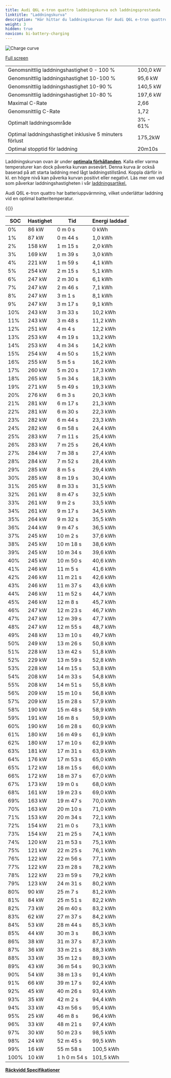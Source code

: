 ```yaml
---
title: Audi Q6L e-tron quattro laddningskurva och laddningsprestanda
linktitle: "Laddningskurva"
description: "Här hittar du laddningskurvan för Audi Q6L e-tron quattro."
weight: 3
hidden: true
navicon: bi-battery-charging
---
```

<!-- markdownlint-disable MD033 -->
<img src="/images/models/audi/q6_e-tron/q6l_e-tron_quattro/chargingcurve.svg" alt="Charge curve" class="img-fluid">

[Full screen](/images/models/audi/q6_e-tron/q6l_e-tron_quattro/chargingcurve.svg)


<table class="table table-striped border">
<tbody>
<tr>
<td>Genomsnittlig laddningshastighet 0 - 100 %</td><td>100,0 kW</td>
</tr>
<tr>
<td>Genomsnittlig laddningshastighet 10-100 %</td><td>95,6 kW</td>
</tr>
<tr>
<td>Genomsnittlig laddningshastighet 10-90 %</td><td>140,5 kW</td>
</tr>
<tr>
<td>Genomsnittlig laddningshastighet 10-80 %</td><td>197,6 kW</td>
</tr>
<tr>
<td>Maximal C-Rate</td><td>2,66</td>
</tr>
<tr>
<td>Genomsnittlig C-Rate</td><td>1,72</td>
</tr>
<tr>
<td>Optimalt laddningsområde</td><td>3% - 61%</td>
</tr>
<tr>
<td>Optimal laddningshastighet inklusive 5 minuters förlust</td><td>175,2kW</td>
</tr>
<tr>
<td>Optimal stopptid för laddning</td><td>20m10s</td>
</tr>
</tbody>
</table>


Laddningskurvan ovan är under **[optimala förhållanden](../../../../../technology/battery/charging/#temperatur)**. Kalla eller varma temperaturer kan dock påverka kurvan avsevärt. Denna kurva är också baserad på att starta laddning med lågt laddningstillstånd. Koppla därför in kl. en högre nivå kan påverka kurvan positivt eller negativt. Läs mer om vad som påverkar laddningshastigheten i vår [laddningsartikel.](../../../../../technology/battery/charging/)


Audi Q6L e-tron quattro har batteriuppvärmning, vilket underlättar laddning vid en optimal batteritemperatur.


{{<evkxdisplayaddarticle />}}
<table class="table table-striped border">
<thead>
<tr><th>SOC</th><th>Hastighet</th><th>Tid</th><th>Energi laddad</th></tr>
</thead>
<tbody>
<tr>
<td>0%</td><td>86 kW</td><td> 0 m 0 s </td><td>0 kWh </td>
</tr>
<tr>
<td>1%</td><td>87 kW</td><td> 0 m 44 s </td><td>1,0 kWh </td>
</tr>
<tr>
<td>2%</td><td>158 kW</td><td> 1 m 15 s </td><td>2,0 kWh </td>
</tr>
<tr>
<td>3%</td><td>169 kW</td><td> 1 m 39 s </td><td>3,0 kWh </td>
</tr>
<tr>
<td>4%</td><td>221 kW</td><td> 1 m 59 s </td><td>4,1 kWh </td>
</tr>
<tr>
<td>5%</td><td>254 kW</td><td> 2 m 15 s </td><td>5,1 kWh </td>
</tr>
<tr>
<td>6%</td><td>247 kW</td><td> 2 m 30 s </td><td>6,1 kWh </td>
</tr>
<tr>
<td>7%</td><td>247 kW</td><td> 2 m 46 s </td><td>7,1 kWh </td>
</tr>
<tr>
<td>8%</td><td>247 kW</td><td> 3 m 1 s </td><td>8,1 kWh </td>
</tr>
<tr>
<td>9%</td><td>247 kW</td><td> 3 m 17 s </td><td>9,1 kWh </td>
</tr>
<tr>
<td>10%</td><td>243 kW</td><td> 3 m 33 s </td><td>10,2 kWh </td>
</tr>
<tr>
<td>11%</td><td>243 kW</td><td> 3 m 48 s </td><td>11,2 kWh </td>
</tr>
<tr>
<td>12%</td><td>251 kW</td><td> 4 m 4 s </td><td>12,2 kWh </td>
</tr>
<tr>
<td>13%</td><td>253 kW</td><td> 4 m 19 s </td><td>13,2 kWh </td>
</tr>
<tr>
<td>14%</td><td>253 kW</td><td> 4 m 34 s </td><td>14,2 kWh </td>
</tr>
<tr>
<td>15%</td><td>254 kW</td><td> 4 m 50 s </td><td>15,2 kWh </td>
</tr>
<tr>
<td>16%</td><td>255 kW</td><td> 5 m 5 s </td><td>16,2 kWh </td>
</tr>
<tr>
<td>17%</td><td>260 kW</td><td> 5 m 20 s </td><td>17,3 kWh </td>
</tr>
<tr>
<td>18%</td><td>265 kW</td><td> 5 m 34 s </td><td>18,3 kWh </td>
</tr>
<tr>
<td>19%</td><td>271 kW</td><td> 5 m 49 s </td><td>19,3 kWh </td>
</tr>
<tr>
<td>20%</td><td>276 kW</td><td> 6 m 3 s </td><td>20,3 kWh </td>
</tr>
<tr>
<td>21%</td><td>281 kW</td><td> 6 m 17 s </td><td>21,3 kWh </td>
</tr>
<tr>
<td>22%</td><td>281 kW</td><td> 6 m 30 s </td><td>22,3 kWh </td>
</tr>
<tr>
<td>23%</td><td>282 kW</td><td> 6 m 44 s </td><td>23,3 kWh </td>
</tr>
<tr>
<td>24%</td><td>282 kW</td><td> 6 m 58 s </td><td>24,4 kWh </td>
</tr>
<tr>
<td>25%</td><td>283 kW</td><td> 7 m 11 s </td><td>25,4 kWh </td>
</tr>
<tr>
<td>26%</td><td>283 kW</td><td> 7 m 25 s </td><td>26,4 kWh </td>
</tr>
<tr>
<td>27%</td><td>284 kW</td><td> 7 m 38 s </td><td>27,4 kWh </td>
</tr>
<tr>
<td>28%</td><td>284 kW</td><td> 7 m 52 s </td><td>28,4 kWh </td>
</tr>
<tr>
<td>29%</td><td>285 kW</td><td> 8 m 5 s </td><td>29,4 kWh </td>
</tr>
<tr>
<td>30%</td><td>285 kW</td><td> 8 m 19 s </td><td>30,4 kWh </td>
</tr>
<tr>
<td>31%</td><td>265 kW</td><td> 8 m 33 s </td><td>31,5 kWh </td>
</tr>
<tr>
<td>32%</td><td>261 kW</td><td> 8 m 47 s </td><td>32,5 kWh </td>
</tr>
<tr>
<td>33%</td><td>261 kW</td><td> 9 m 2 s </td><td>33,5 kWh </td>
</tr>
<tr>
<td>34%</td><td>261 kW</td><td> 9 m 17 s </td><td>34,5 kWh </td>
</tr>
<tr>
<td>35%</td><td>264 kW</td><td> 9 m 32 s </td><td>35,5 kWh </td>
</tr>
<tr>
<td>36%</td><td>244 kW</td><td> 9 m 47 s </td><td>36,5 kWh </td>
</tr>
<tr>
<td>37%</td><td>245 kW</td><td> 10 m 2 s </td><td>37,6 kWh </td>
</tr>
<tr>
<td>38%</td><td>245 kW</td><td> 10 m 18 s </td><td>38,6 kWh </td>
</tr>
<tr>
<td>39%</td><td>245 kW</td><td> 10 m 34 s </td><td>39,6 kWh </td>
</tr>
<tr>
<td>40%</td><td>245 kW</td><td> 10 m 50 s </td><td>40,6 kWh </td>
</tr>
<tr>
<td>41%</td><td>246 kW</td><td> 11 m 5 s </td><td>41,6 kWh </td>
</tr>
<tr>
<td>42%</td><td>246 kW</td><td> 11 m 21 s </td><td>42,6 kWh </td>
</tr>
<tr>
<td>43%</td><td>246 kW</td><td> 11 m 37 s </td><td>43,6 kWh </td>
</tr>
<tr>
<td>44%</td><td>246 kW</td><td> 11 m 52 s </td><td>44,7 kWh </td>
</tr>
<tr>
<td>45%</td><td>246 kW</td><td> 12 m 8 s </td><td>45,7 kWh </td>
</tr>
<tr>
<td>46%</td><td>247 kW</td><td> 12 m 23 s </td><td>46,7 kWh </td>
</tr>
<tr>
<td>47%</td><td>247 kW</td><td> 12 m 39 s </td><td>47,7 kWh </td>
</tr>
<tr>
<td>48%</td><td>247 kW</td><td> 12 m 55 s </td><td>48,7 kWh </td>
</tr>
<tr>
<td>49%</td><td>248 kW</td><td> 13 m 10 s </td><td>49,7 kWh </td>
</tr>
<tr>
<td>50%</td><td>249 kW</td><td> 13 m 26 s </td><td>50,8 kWh </td>
</tr>
<tr>
<td>51%</td><td>228 kW</td><td> 13 m 42 s </td><td>51,8 kWh </td>
</tr>
<tr>
<td>52%</td><td>229 kW</td><td> 13 m 59 s </td><td>52,8 kWh </td>
</tr>
<tr>
<td>53%</td><td>228 kW</td><td> 14 m 15 s </td><td>53,8 kWh </td>
</tr>
<tr>
<td>54%</td><td>208 kW</td><td> 14 m 33 s </td><td>54,8 kWh </td>
</tr>
<tr>
<td>55%</td><td>208 kW</td><td> 14 m 51 s </td><td>55,8 kWh </td>
</tr>
<tr>
<td>56%</td><td>209 kW</td><td> 15 m 10 s </td><td>56,8 kWh </td>
</tr>
<tr>
<td>57%</td><td>209 kW</td><td> 15 m 28 s </td><td>57,9 kWh </td>
</tr>
<tr>
<td>58%</td><td>190 kW</td><td> 15 m 48 s </td><td>58,9 kWh </td>
</tr>
<tr>
<td>59%</td><td>191 kW</td><td> 16 m 8 s </td><td>59,9 kWh </td>
</tr>
<tr>
<td>60%</td><td>190 kW</td><td> 16 m 28 s </td><td>60,9 kWh </td>
</tr>
<tr>
<td>61%</td><td>180 kW</td><td> 16 m 49 s </td><td>61,9 kWh </td>
</tr>
<tr>
<td>62%</td><td>180 kW</td><td> 17 m 10 s </td><td>62,9 kWh </td>
</tr>
<tr>
<td>63%</td><td>181 kW</td><td> 17 m 31 s </td><td>63,9 kWh </td>
</tr>
<tr>
<td>64%</td><td>176 kW</td><td> 17 m 53 s </td><td>65,0 kWh </td>
</tr>
<tr>
<td>65%</td><td>172 kW</td><td> 18 m 15 s </td><td>66,0 kWh </td>
</tr>
<tr>
<td>66%</td><td>172 kW</td><td> 18 m 37 s </td><td>67,0 kWh </td>
</tr>
<tr>
<td>67%</td><td>173 kW</td><td> 19 m 0 s </td><td>68,0 kWh </td>
</tr>
<tr>
<td>68%</td><td>161 kW</td><td> 19 m 23 s </td><td>69,0 kWh </td>
</tr>
<tr>
<td>69%</td><td>163 kW</td><td> 19 m 47 s </td><td>70,0 kWh </td>
</tr>
<tr>
<td>70%</td><td>163 kW</td><td> 20 m 10 s </td><td>71,0 kWh </td>
</tr>
<tr>
<td>71%</td><td>153 kW</td><td> 20 m 34 s </td><td>72,1 kWh </td>
</tr>
<tr>
<td>72%</td><td>154 kW</td><td> 21 m 0 s </td><td>73,1 kWh </td>
</tr>
<tr>
<td>73%</td><td>154 kW</td><td> 21 m 25 s </td><td>74,1 kWh </td>
</tr>
<tr>
<td>74%</td><td>120 kW</td><td> 21 m 53 s </td><td>75,1 kWh </td>
</tr>
<tr>
<td>75%</td><td>121 kW</td><td> 22 m 25 s </td><td>76,1 kWh </td>
</tr>
<tr>
<td>76%</td><td>122 kW</td><td> 22 m 56 s </td><td>77,1 kWh </td>
</tr>
<tr>
<td>77%</td><td>122 kW</td><td> 23 m 28 s </td><td>78,2 kWh </td>
</tr>
<tr>
<td>78%</td><td>122 kW</td><td> 23 m 59 s </td><td>79,2 kWh </td>
</tr>
<tr>
<td>79%</td><td>123 kW</td><td> 24 m 31 s </td><td>80,2 kWh </td>
</tr>
<tr>
<td>80%</td><td>90 kW</td><td> 25 m 7 s </td><td>81,2 kWh </td>
</tr>
<tr>
<td>81%</td><td>84 kW</td><td> 25 m 51 s </td><td>82,2 kWh </td>
</tr>
<tr>
<td>82%</td><td>73 kW</td><td> 26 m 40 s </td><td>83,2 kWh </td>
</tr>
<tr>
<td>83%</td><td>62 kW</td><td> 27 m 37 s </td><td>84,2 kWh </td>
</tr>
<tr>
<td>84%</td><td>53 kW</td><td> 28 m 44 s </td><td>85,3 kWh </td>
</tr>
<tr>
<td>85%</td><td>44 kW</td><td> 30 m 3 s </td><td>86,3 kWh </td>
</tr>
<tr>
<td>86%</td><td>38 kW</td><td> 31 m 37 s </td><td>87,3 kWh </td>
</tr>
<tr>
<td>87%</td><td>36 kW</td><td> 33 m 21 s </td><td>88,3 kWh </td>
</tr>
<tr>
<td>88%</td><td>33 kW</td><td> 35 m 12 s </td><td>89,3 kWh </td>
</tr>
<tr>
<td>89%</td><td>43 kW</td><td> 36 m 54 s </td><td>90,3 kWh </td>
</tr>
<tr>
<td>90%</td><td>54 kW</td><td> 38 m 13 s </td><td>91,4 kWh </td>
</tr>
<tr>
<td>91%</td><td>66 kW</td><td> 39 m 17 s </td><td>92,4 kWh </td>
</tr>
<tr>
<td>92%</td><td>45 kW</td><td> 40 m 26 s </td><td>93,4 kWh </td>
</tr>
<tr>
<td>93%</td><td>35 kW</td><td> 42 m 2 s </td><td>94,4 kWh </td>
</tr>
<tr>
<td>94%</td><td>33 kW</td><td> 43 m 56 s </td><td>95,4 kWh </td>
</tr>
<tr>
<td>95%</td><td>25 kW</td><td> 46 m 8 s </td><td>96,4 kWh </td>
</tr>
<tr>
<td>96%</td><td>33 kW</td><td> 48 m 21 s </td><td>97,4 kWh </td>
</tr>
<tr>
<td>97%</td><td>30 kW</td><td> 50 m 23 s </td><td>98,5 kWh </td>
</tr>
<tr>
<td>98%</td><td>24 kW</td><td> 52 m 45 s </td><td>99,5 kWh </td>
</tr>
<tr>
<td>99%</td><td>16 kW</td><td> 55 m 58 s </td><td>100,5 kWh </td>
</tr>
<tr>
<td>100%</td><td>10 kW</td><td>1 h 0 m 54 s </td><td>101,5 kWh </td>
</tr>
</tbody>
</table>

<div class="mt-3 mb-3">
<a href="../rangeandconsumption/" class="text-decoration-none text-black">
<strong><i class="bi-arrow-left"></i> Räckvidd </strong>
</a>
<a href="../specifications/" class="text-decoration-none text-black float-end">
<strong>Specifikationer <i class="bi-arrow-right"></i></strong>
</a>
</div>

